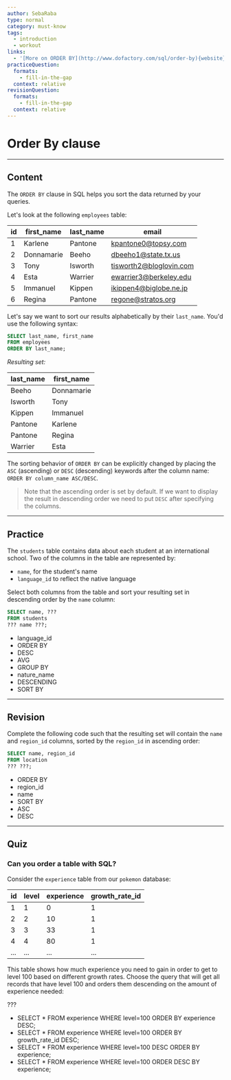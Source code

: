 ```yaml
---
author: SebaRaba
type: normal
category: must-know
tags:
  - introduction
  - workout
links:
  - '[More on ORDER BY](http://www.dofactory.com/sql/order-by){website}'
practiceQuestion:
  formats:
    - fill-in-the-gap
  context: relative
revisionQuestion:
  formats:
    - fill-in-the-gap
  context: relative
---
```


# Order By clause


---

## Content

The `ORDER BY` clause in SQL helps you sort the data returned by your queries.

Let's look at the following `employees` table:

| id | first_name | last_name | email                                                     |
| -- | ---------- | --------- | --------------------------------------------------------- |
| 1  | Karlene    | Pantone   | [kpantone0@topsy.com](mailto:kpantone0@topsy.com)         |
| 2  | Donnamarie | Beeho     | [dbeeho1@state.tx.us](mailto:dbeeho1@state.tx.us)         |
| 3  | Tony       | Isworth   | [tisworth2@bloglovin.com](mailto:tisworth2@bloglovin.com) |
| 4  | Esta       | Warrier   | [ewarrier3@berkeley.edu](mailto:ewarrier3@berkeley.edu)   |
| 5  | Immanuel   | Kippen    | [ikippen4@biglobe.ne.jp](mailto:ikippen4@biglobe.ne.jp)   |
| 6  | Regina     | Pantone   | [regone@stratos.org](mailto:regone@stratos.org)           |

Let's say we want to sort our results alphabetically by their `last_name`. You'd use the following syntax: 

```sql
SELECT last_name, first_name
FROM employees
ORDER BY last_name;
```

*Resulting set:*

| last_name | first_name |
| --------- | ---------- |
| Beeho     | Donnamarie |
| Isworth   | Tony       |
| Kippen    | Immanuel   |
| Pantone   | Karlene    |
| Pantone   | Regina     |
| Warrier   | Esta       |

The sorting behavior of `ORDER BY` can be explicitly changed by placing the `ASC` (ascending) or `DESC` (descending) keywords after the column name: `ORDER BY column_name ASC/DESC`.

> Note that the ascending order is set by default. If we want to display the result in descending order we need to put `DESC` after specifying the columns.


---

## Practice

The `students` table contains data about each student at an international school. Two of the columns in the table are represented by:

- `name`, for the student's name
- `language_id` to reflect the native language

Select both columns from the table and sort your resulting set in descending order by the `name` column:

```sql
SELECT name, ???
FROM students
??? name ???;
```

- language_id
- ORDER BY
- DESC
- AVG
- GROUP BY
- nature_name
- DESCENDING
- SORT BY


---

## Revision

Complete the following code such that the resulting set will contain the `name` and `region_id` columns, sorted by the `region_id` in ascending order:

```sql
SELECT name, region_id
FROM location
??? ???;
```

- ORDER BY
- region_id
- name
- SORT BY
- ASC
- DESC


---

## Quiz

### Can you order a table with SQL?


Consider the `experience` table from our `pokemon` database:

| id  | level | experience | growth_rate_id |
| --- | ----- | ---------- | -------------- |
| 1   | 1     | 0          | 1              |
| 2   | 2     | 10         | 1              |
| 3   | 3     | 33         | 1              |
| 4   | 4     | 80         | 1              |
| ... | ...   | ...        | ...            |

This table shows how much experience you need to gain in order to get to level 100 based on different growth rates. Choose the query that will get all records that have level 100 and orders them descending on the amount of experience needed:

 ???

- SELECT * FROM experience WHERE level=100 ORDER BY experience DESC;
- SELECT * FROM experience WHERE level=100 ORDER BY growth_rate_id DESC;
- SELECT * FROM experience WHERE level=100 DESC ORDER BY experience;
- SELECT * FROM experience WHERE level=100 ORDER DESC BY experience;

